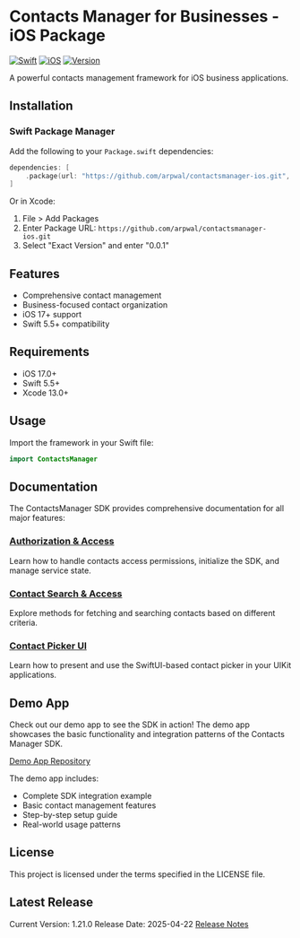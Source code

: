 # Contacts Manager for Businesses - iOS Package

[![Swift](https://img.shields.io/badge/Swift-5.5+-orange.svg)](https://swift.org)
[![iOS](https://img.shields.io/badge/iOS-17.0+-blue.svg)](https://developer.apple.com/ios/)
[![Version](https://img.shields.io/badge/version-1.21.0-green.svg)](https://github.com/arpwal/contactsmanager-ios/releases)

A powerful contacts management framework for iOS business applications.

## Installation

### Swift Package Manager

Add the following to your `Package.swift` dependencies:

```swift
dependencies: [
    .package(url: "https://github.com/arpwal/contactsmanager-ios.git", .exact("1.21.0"))
]
```

Or in Xcode:
1. File > Add Packages
2. Enter Package URL: `https://github.com/arpwal/contactsmanager-ios.git`
3. Select "Exact Version" and enter "0.0.1"

## Features

- Comprehensive contact management
- Business-focused contact organization
- iOS 17+ support
- Swift 5.5+ compatibility

## Requirements

- iOS 17.0+
- Swift 5.5+
- Xcode 13.0+

## Usage

Import the framework in your Swift file:

```swift
import ContactsManager
```

## Documentation

The ContactsManager SDK provides comprehensive documentation for all major features:

### [Authorization & Access](docs/Authorization.md)
Learn how to handle contacts access permissions, initialize the SDK, and manage service state.

### [Contact Search & Access](docs/ContactSearch.md)
Explore methods for fetching and searching contacts based on different criteria.

### [Contact Picker UI](docs/ContactPicker.md)
Learn how to present and use the SwiftUI-based contact picker in your UIKit applications.

## Demo App

Check out our demo app to see the SDK in action! The demo app showcases the basic functionality and integration patterns of the Contacts Manager SDK.

[Demo App Repository](https://github.com/arpwal/contactsmanager-demo)

The demo app includes:
- Complete SDK integration example
- Basic contact management features
- Step-by-step setup guide
- Real-world usage patterns

## License

This project is licensed under the terms specified in the LICENSE file.

## Latest Release

Current Version: 1.21.0
Release Date: 2025-04-22
[Release Notes](https://github.com/arpwal/contactsmanager-ios/releases)

